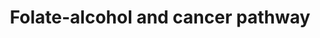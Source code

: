 ---
annotations:
- type: Pathway Ontology
  value: cancer pathway
- type: Pathway Ontology
  value: disease pathway
authors:
- Mkutmon
- AlexanderPico
- MaintBot
- Eweitz
description: ''
last-edited: 2021-05-21
organisms:
- Bos taurus
redirect_from:
- /index.php/Pathway:WP3120
- /instance/WP3120
schema-jsonld:
- '@context': https://schema.org/
  '@id': https://wikipathways.github.io/pathways/WP3120.html
  '@type': Dataset
  creator:
    '@type': Organization
    name: WikiPathways
  description: ''
  keywords:
  - Cystathionine
  - 5,10-Methylene-THF
  - SAM
  - Nucleotide Synthesis
  - SAH
  - Cysteine
  - CBS
  - ADH5
  - ALDH1L1
  - CYP2E1
  - Methionine
  - Ethanol
  - ALDH1A1
  - C/EBPB
  - Acetaldehyde
  - MTHFR
  - CREB1
  - Folate
  - THF
  - Acetate
  - 5-Methyl THF
  - Homocysteine
  license: CC0
  name: Folate-alcohol and cancer pathway
seo: CreativeWork
title: Folate-alcohol and cancer pathway
wpid: WP3120
---
